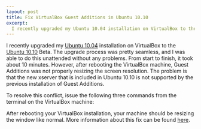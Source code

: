 ```yaml
--- 
layout: post
title: Fix VirtualBox Guest Additions in Ubuntu 10.10
excerpt:
  I recently upgraded my Ubuntu 10.04 installation on VirtualBox to the Ubuntu 10.10 Beta. The upgrade process was pretty seamless, and I was able to do this unattended without any problems. From start to finish, it took about 10 minutes. However, after rebooting the VirtualBox machine, Guest Additions was not properly resizing the screen resolution. The problem is that the new xserver that is included in Ubuntu 10.10 is not supported by the previous installation of Guest Additions.
---
```

I recently upgraded my <a href="http://releases.ubuntu.com/lucid/" target="_blank">Ubuntu 10.04</a> installation on VirtualBox to the <a href="http://releases.ubuntu.com/maverick/" target="_blank">Ubuntu 10.10</a> Beta. The upgrade process was pretty seamless, and I was able to do this unattended without any problems. From start to finish, it took about 10 minutes. However, after rebooting the VirtualBox machine, Guest Additions was not properly resizing the screen resolution. The problem is that the new xserver that is included in Ubuntu 10.10 is not supported by the previous installation of Guest Additions.

To resolve this conflict, issue the following three commands from the terminal on the VirtualBox machine:

<div class="gist" id="627462"></div> 

After rebooting your VirtualBox installation, your machine should be resizing the window like normal. More information about this fix can be found <a href="http://www.unixmen.com/linux-tutorials/1157-install-guest-addition-in-ubuntu-1010-maverick-meerkat-fix" target="_blank">here</a>.
